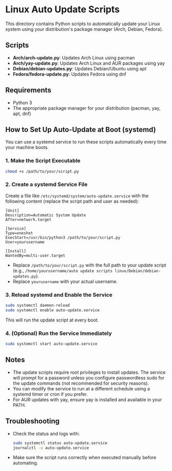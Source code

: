 # Linux Auto Update Scripts

This directory contains Python scripts to automatically update your Linux system using your distribution's package manager (Arch, Debian, Fedora).

## Scripts
- **Arch/arch-update.py**: Updates Arch Linux using pacman
- **Arch/yay-update.py**: Updates Arch Linux and AUR packages using yay
- **Debian/debian-updates.py**: Updates Debian/Ubuntu using apt
- **Fedora/fedora-update.py**: Updates Fedora using dnf

## Requirements
- Python 3
- The appropriate package manager for your distribution (pacman, yay, apt, dnf)

## How to Set Up Auto-Update at Boot (systemd)

You can use a systemd service to run these scripts automatically every time your machine boots.

### 1. Make the Script Executable

```sh
chmod +x /path/to/your/script.py
```

### 2. Create a systemd Service File

Create a file like `/etc/systemd/system/auto-update.service` with the following content (replace the script path and user as needed):

```
[Unit]
Description=Automatic System Update
After=network.target

[Service]
Type=oneshot
ExecStart=/usr/bin/python3 /path/to/your/script.py
User=yourusername

[Install]
WantedBy=multi-user.target
```

- Replace `/path/to/your/script.py` with the full path to your update script (e.g., `/home/yourusername/auto update scripts linux/Debian/debian-updates.py`).
- Replace `yourusername` with your actual username.

### 3. Reload systemd and Enable the Service

```sh
sudo systemctl daemon-reload
sudo systemctl enable auto-update.service
```

This will run the update script at every boot.

### 4. (Optional) Run the Service Immediately

```sh
sudo systemctl start auto-update.service
```

## Notes
- The update scripts require root privileges to install updates. The service will prompt for a password unless you configure passwordless sudo for the update commands (not recommended for security reasons).
- You can modify the service to run at a different schedule using a systemd timer or cron if you prefer.
- For AUR updates with yay, ensure yay is installed and available in your PATH.

## Troubleshooting
- Check the status and logs with:
  ```sh
  sudo systemctl status auto-update.service
  journalctl -u auto-update.service
  ```
- Make sure the script runs correctly when executed manually before automating. 
